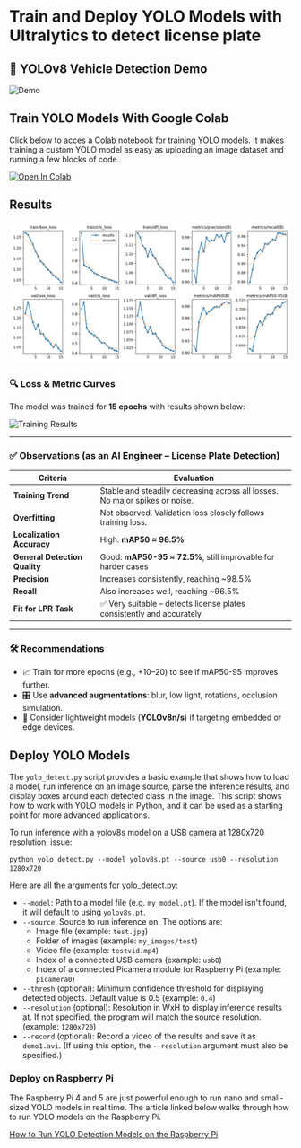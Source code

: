 # Train and Deploy YOLO Models with Ultralytics to detect license plate
## 🎥 YOLOv8 Vehicle Detection Demo

![Demo](demo1.gif)


## Train YOLO Models With Google Colab

Click below to acces a Colab notebook for training YOLO models. It makes training a custom YOLO model as easy as uploading an image dataset and running a few blocks of code.

<a href="https://colab.research.google.com/github/ruanwensheng/License-Plate-Detection-Using-YOLOv11-/blob/main/License_Plate_Detection.ipynb" target="_parent"><img src="https://colab.research.google.com/assets/colab-badge.svg" alt="Open In Colab"/></a>
## Results
![results](train/results.png)
### 🔍 Loss & Metric Curves

The model was trained for **15 epochs** with results shown below:

![Training Results](demo/results.png)

---

### ✅ Observations (as an AI Engineer – License Plate Detection)

| Criteria                     | Evaluation |
|-----------------------------|------------|
| **Training Trend**          | Stable and steadily decreasing across all losses. No major spikes or noise. |
| **Overfitting**             | Not observed. Validation loss closely follows training loss. |
| **Localization Accuracy**   | High: **mAP50 ≈ 98.5%** |
| **General Detection Quality** | Good: **mAP50-95 ≈ 72.5%**, still improvable for harder cases |
| **Precision**               | Increases consistently, reaching ~98.5% |
| **Recall**                  | Also increases well, reaching ~96.5% |
| **Fit for LPR Task**        | ✅ Very suitable – detects license plates consistently and accurately |

---

### 🛠 Recommendations

- 📈 Train for more epochs (e.g., +10–20) to see if mAP50-95 improves further.
- 🎛 Use **advanced augmentations**: blur, low light, rotations, occlusion simulation.
- 🧠 Consider lightweight models (**YOLOv8n/s**) if targeting embedded or edge devices.

## Deploy YOLO Models
The `yolo_detect.py` script provides a basic example that shows how to load a model, run inference on an image source, parse the inference results, and display boxes around each detected class in the image. This script shows how to work with YOLO models in Python, and it can be used as a starting point for more advanced applications. 

To run inference with a yolov8s model on a USB camera at 1280x720 resolution, issue:

```
python yolo_detect.py --model yolov8s.pt --source usb0 --resolution 1280x720
```

Here are all the arguments for yolo_detect.py:

- `--model`: Path to a model file (e.g. `my_model.pt`). If the model isn't found, it will default to using `yolov8s.pt`.
- `--source`: Source to run inference on. The options are:
    - Image file (example: `test.jpg`)
    - Folder of images (example: `my_images/test`)
    - Video file (example: `testvid.mp4`)
    - Index of a connected USB camera (example: `usb0`)
    - Index of a connected Picamera module for Raspberry Pi (example: `picamera0`)
- `--thresh` (optional): Minimum confidence threshold for displaying detected objects. Default value is 0.5 (example: `0.4`)
- `--resolution` (optional): Resolution in WxH to display inference results at. If not specified, the program will match the source resolution. (example: `1280x720`)
- `--record` (optional): Record a video of the results and save it as `demo1.avi`. (If using this option, the `--resolution` argument must also be specified.)


### Deploy on Raspberry Pi
The Raspberry Pi 4 and 5 are just powerful enough to run nano and small-sized YOLO models in real time. The article linked below walks through how to run YOLO models on the Raspberry Pi.

[How to Run YOLO Detection Models on the Raspberry Pi](https://www.ejtech.io/learn/yolo-on-raspberry-pi)
